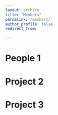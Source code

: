 ```yaml
---
layout: archive
title: "Members"
permalink: /members/
author_profile: false
redirect_from:

---
```


# People 1

# Project 2


# Project 3
